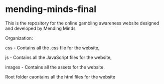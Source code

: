 # mending-minds-final

This is the repository for the online gambling awareness website designed and developed by Mending Minds


Organization:


css - Contains all the .css file for the website, 

js - Contains all the JavaScript files for the website, 

images - Contains all the assets for the website. 

Root folder caontains all the html files for the website
